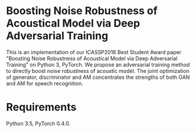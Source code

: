 # Boosting Noise Robustness of Acoustical Model via Deep Adversarial Training

This is an implementation of our ICASSP2018 Best Student Award paper "Boosting Noise Robustness of Acoustical Model via Deep Adversarial Training" 
on Python 3, PyTorch. We propose an adversarial training method to directly boost noise robustness of acoustic model. The joint 
optimization of generator, discriminator and AM concentrates the strengths of both GAN and AM for speech recognition. 

# Requirements
Python 3.5, PyTorch 0.4.0.

